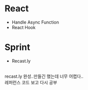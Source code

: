 # React
- Handle Async Function
- React Hook

# Sprint
- Recast.ly

<br>
recast.ly 완성..만들긴 했는데 너무 어렵다..<br>
레퍼런스 코드 보고 다시 공부
